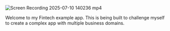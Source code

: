 
![Screen Recording 2025-07-10 140236 mp4](https://github.com/user-attachments/assets/6a47e7f1-7f53-4965-b312-54d5b701691b)

Welcome to my Fintech example app.  This is being built to challenge myself to create a complex app with multiple business domains.
